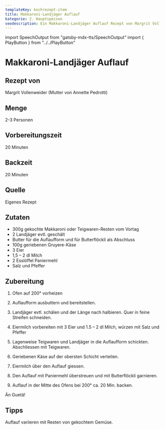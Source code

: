 ```yaml
---
templateKey: kochrezept-item
title: Makkaroni-Landjäger Auflauf
kategorie: 2. Hauptspeisen
seodescription: Ein Makkaroni-Landjäger Auflauf Rezept von Margrit Vollenweider.
---
```

import SpeechOutput from "gatsby-mdx-tts/SpeechOutput"
import { PlayButton } from "../../PlayButton"

<SpeechOutput id="kochrezept-margrit-vollenweider-makkaroni-landjaeger-auflauf" customPlayButton={PlayButton}>

# Makkaroni-Landjäger Auflauf

## Rezept von

Margrit Vollenweider (Mutter von Annette Pedrotti)

## Menge

2-3 Personen

## Vorbereitungszeit

20 Minuten

## Backzeit

20 Minuten

## Quelle

Eigenes Rezept

## Zutaten

* 300g gekochte Makkaroni oder Teigwaren-Resten vom Vortag
* 2 Landjäger evtl. geschält
* Butter für die Auflaufform und für Butterflöckli als Abschluss
* 100g geriebenen Gruyere-Käse
* 3 Eier
* 1,5 – 2 dl Milch
* 2 Esslöffel Paniermehl
* Salz und Pfeffer 

## Zubereitung

1. Ofen auf 200° vorheizen
1. Auflaufform ausbuttern und bereitstellen.
1. Landjäger evtl. schälen und der Länge nach halbieren. Quer in feine Streifen schneiden.
1. Eiermilch vorbereiten mit 3 Eier und 1.5 – 2 dl Milch, würzen mit Salz und Pfeffer
1. Lagenweise Teigwaren und Landjäger in die Auflaufform schickten. Abschliessen mit Teigwaren.
1. Geriebenen Käse auf der obersten Schicht verteilen.
1. Eiermilch über den Auflauf giessen.
1. Den Auflauf mit Paniermehl überstreuen und mit Butterflöckli garnieren.
1. Auflauf in der Mitte des Ofens bei 200° ca. 20 Min. backen.

Än Guetä!

## Tipps

Auflauf variieren mit Resten von gekochtem Gemüse.

</SpeechOutput>